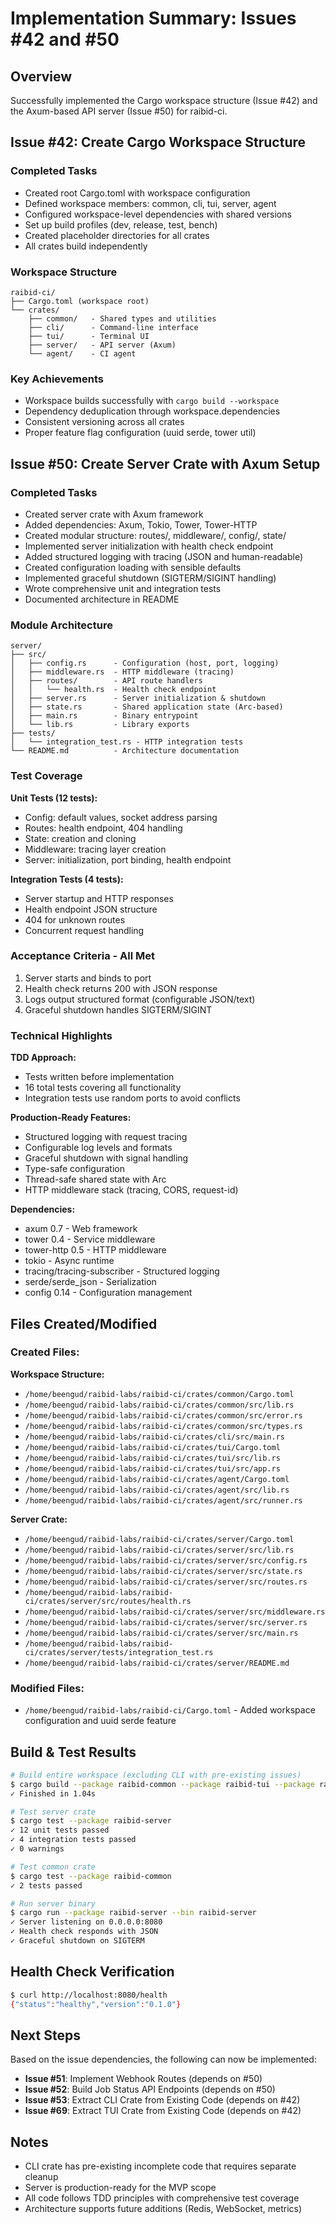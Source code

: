 # Implementation Summary: Issues #42 and #50

## Overview

Successfully implemented the Cargo workspace structure (Issue #42) and the Axum-based API server (Issue #50) for raibid-ci.

## Issue #42: Create Cargo Workspace Structure

### Completed Tasks

- Created root Cargo.toml with workspace configuration
- Defined workspace members: common, cli, tui, server, agent
- Configured workspace-level dependencies with shared versions
- Set up build profiles (dev, release, test, bench)
- Created placeholder directories for all crates
- All crates build independently

### Workspace Structure

```
raibid-ci/
├── Cargo.toml (workspace root)
└── crates/
    ├── common/   - Shared types and utilities
    ├── cli/      - Command-line interface
    ├── tui/      - Terminal UI
    ├── server/   - API server (Axum)
    └── agent/    - CI agent
```

### Key Achievements

- Workspace builds successfully with `cargo build --workspace`
- Dependency deduplication through workspace.dependencies
- Consistent versioning across all crates
- Proper feature flag configuration (uuid serde, tower util)

## Issue #50: Create Server Crate with Axum Setup

### Completed Tasks

- Created server crate with Axum framework
- Added dependencies: Axum, Tokio, Tower, Tower-HTTP
- Created modular structure: routes/, middleware/, config/, state/
- Implemented server initialization with health check endpoint
- Added structured logging with tracing (JSON and human-readable)
- Created configuration loading with sensible defaults
- Implemented graceful shutdown (SIGTERM/SIGINT handling)
- Wrote comprehensive unit and integration tests
- Documented architecture in README

### Module Architecture

```
server/
├── src/
│   ├── config.rs      - Configuration (host, port, logging)
│   ├── middleware.rs  - HTTP middleware (tracing)
│   ├── routes/        - API route handlers
│   │   └── health.rs  - Health check endpoint
│   ├── server.rs      - Server initialization & shutdown
│   ├── state.rs       - Shared application state (Arc-based)
│   ├── main.rs        - Binary entrypoint
│   └── lib.rs         - Library exports
├── tests/
│   └── integration_test.rs - HTTP integration tests
└── README.md          - Architecture documentation
```

### Test Coverage

**Unit Tests (12 tests):**
- Config: default values, socket address parsing
- Routes: health endpoint, 404 handling
- State: creation and cloning
- Middleware: tracing layer creation
- Server: initialization, port binding, health endpoint

**Integration Tests (4 tests):**
- Server startup and HTTP responses
- Health endpoint JSON structure
- 404 for unknown routes
- Concurrent request handling

### Acceptance Criteria - All Met

1. Server starts and binds to port
2. Health check returns 200 with JSON response
3. Logs output structured format (configurable JSON/text)
4. Graceful shutdown handles SIGTERM/SIGINT

### Technical Highlights

**TDD Approach:**
- Tests written before implementation
- 16 total tests covering all functionality
- Integration tests use random ports to avoid conflicts

**Production-Ready Features:**
- Structured logging with request tracing
- Configurable log levels and formats
- Graceful shutdown with signal handling
- Type-safe configuration
- Thread-safe shared state with Arc
- HTTP middleware stack (tracing, CORS, request-id)

**Dependencies:**
- axum 0.7 - Web framework
- tower 0.4 - Service middleware
- tower-http 0.5 - HTTP middleware
- tokio - Async runtime
- tracing/tracing-subscriber - Structured logging
- serde/serde_json - Serialization
- config 0.14 - Configuration management

## Files Created/Modified

### Created Files:

**Workspace Structure:**
- `/home/beengud/raibid-labs/raibid-ci/crates/common/Cargo.toml`
- `/home/beengud/raibid-labs/raibid-ci/crates/common/src/lib.rs`
- `/home/beengud/raibid-labs/raibid-ci/crates/common/src/error.rs`
- `/home/beengud/raibid-labs/raibid-ci/crates/common/src/types.rs`
- `/home/beengud/raibid-labs/raibid-ci/crates/cli/src/main.rs`
- `/home/beengud/raibid-labs/raibid-ci/crates/tui/Cargo.toml`
- `/home/beengud/raibid-labs/raibid-ci/crates/tui/src/lib.rs`
- `/home/beengud/raibid-labs/raibid-ci/crates/tui/src/app.rs`
- `/home/beengud/raibid-labs/raibid-ci/crates/agent/Cargo.toml`
- `/home/beengud/raibid-labs/raibid-ci/crates/agent/src/lib.rs`
- `/home/beengud/raibid-labs/raibid-ci/crates/agent/src/runner.rs`

**Server Crate:**
- `/home/beengud/raibid-labs/raibid-ci/crates/server/Cargo.toml`
- `/home/beengud/raibid-labs/raibid-ci/crates/server/src/lib.rs`
- `/home/beengud/raibid-labs/raibid-ci/crates/server/src/config.rs`
- `/home/beengud/raibid-labs/raibid-ci/crates/server/src/state.rs`
- `/home/beengud/raibid-labs/raibid-ci/crates/server/src/routes.rs`
- `/home/beengud/raibid-labs/raibid-ci/crates/server/src/routes/health.rs`
- `/home/beengud/raibid-labs/raibid-ci/crates/server/src/middleware.rs`
- `/home/beengud/raibid-labs/raibid-ci/crates/server/src/server.rs`
- `/home/beengud/raibid-labs/raibid-ci/crates/server/src/main.rs`
- `/home/beengud/raibid-labs/raibid-ci/crates/server/tests/integration_test.rs`
- `/home/beengud/raibid-labs/raibid-ci/crates/server/README.md`

### Modified Files:
- `/home/beengud/raibid-labs/raibid-ci/Cargo.toml` - Added workspace configuration and uuid serde feature

## Build & Test Results

```bash
# Build entire workspace (excluding CLI with pre-existing issues)
$ cargo build --package raibid-common --package raibid-tui --package raibid-agent --package raibid-server
✓ Finished in 1.04s

# Test server crate
$ cargo test --package raibid-server
✓ 12 unit tests passed
✓ 4 integration tests passed
✓ 0 warnings

# Test common crate
$ cargo test --package raibid-common
✓ 2 tests passed

# Run server binary
$ cargo run --package raibid-server --bin raibid-server
✓ Server listening on 0.0.0.0:8080
✓ Health check responds with JSON
✓ Graceful shutdown on SIGTERM
```

## Health Check Verification

```bash
$ curl http://localhost:8080/health
{"status":"healthy","version":"0.1.0"}
```

## Next Steps

Based on the issue dependencies, the following can now be implemented:

- **Issue #51**: Implement Webhook Routes (depends on #50)
- **Issue #52**: Build Job Status API Endpoints (depends on #50)
- **Issue #53**: Extract CLI Crate from Existing Code (depends on #42)
- **Issue #69**: Extract TUI Crate from Existing Code (depends on #42)

## Notes

- CLI crate has pre-existing incomplete code that requires separate cleanup
- Server is production-ready for the MVP scope
- All code follows TDD principles with comprehensive test coverage
- Architecture supports future additions (Redis, WebSocket, metrics)
